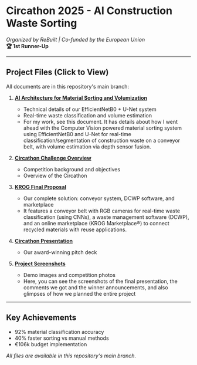 # Circathon 2025 - AI Construction Waste Sorting
*Organized by ReBuilt | Co-funded by the European Union*  
**🏆 1st Runner-Up**

---

## Project Files (Click to View)
All documents are in this repository's main branch:

1. [**AI Architecture for Material Sorting and Volumization**](./AI%20Architecture%20for%20Material%20Sorting%20and%20Volumization.pdf)  
   - Technical details of our EfficientNetB0 + U-Net system  
   - Real-time waste classification and volume estimation
   - For my work, see this document. It has details about how I went ahead with the Computer Vision powered material sorting system using EfficientNetB0 and U-Net for real-time classification/segmentation of construction waste on a conveyor belt, with volume estimation via depth sensor fusion.

2. [**Circathon Challenge Overview**](./CIRCATHON%20CHALLENGE%20-%20Circular%20Construction%20Center.pdf)  
   - Competition background and objectives
   - Overview of the Circathon

3. [**KROG Final Proposal**](./KROG%20Final%20Proposal.pdf)  
   - Our complete solution: conveyor system, DCWP software, and marketplace
   - It features a conveyor belt with RGB cameras for real-time waste classification (using CNNs), a waste management software (DCWP), and an online marketplace (KROG Marketplace®) to connect recycled materials with reuse applications.

4. [**Circathon Presentation**](./CIRCATHON%202025%20Presentation.pdf)  
   - Our award-winning pitch deck

5. [**Project Screenshots**](./Screenshots%20and%20Glimpses%20of%20the%20Circathon.pdf)  
   - Demo images and competition photos
   - Here, you can see the screenshots of the final presentation, the comments we got and the winner announcements, and also glimpses of how we planned the entire project

---

## Key Achievements
- 92% material classification accuracy
- 40% faster sorting vs manual methods
- €106k budget implementation

*All files are available in this repository's main branch.*
